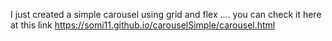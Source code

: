 I just created a simple carousel using grid and flex ....  you can check it here at this link
https://somi11.github.io/carouselSimple/carousel.html
